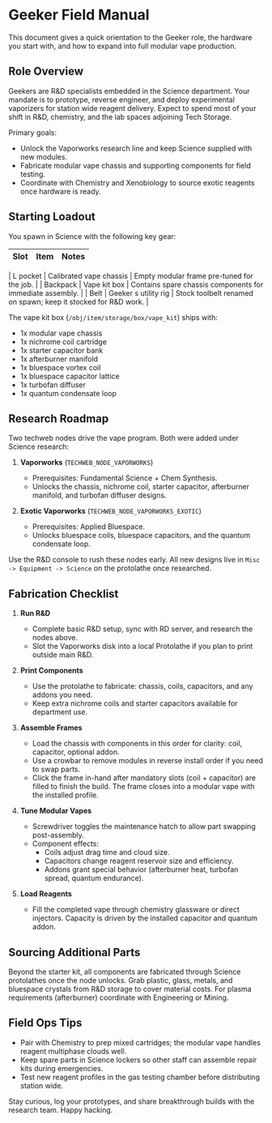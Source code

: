 # Geeker Field Manual

This document gives a quick orientation to the Geeker role, the hardware you start with, and how to expand into full modular vape production.

## Role Overview

Geekers are R&D specialists embedded in the Science department. Your mandate is to prototype, reverse engineer, and deploy experimental vaporizers for station wide reagent delivery. Expect to spend most of your shift in R&D, chemistry, and the lab spaces adjoining Tech Storage.

Primary goals:

- Unlock the Vaporworks research line and keep Science supplied with new modules.
- Fabricate modular vape chassis and supporting components for field testing.
- Coordinate with Chemistry and Xenobiology to source exotic reagents once hardware is ready.

## Starting Loadout

You spawn in Science with the following key gear:

| Slot | Item | Notes |
| --- | --- | --- |

| L pocket | Calibrated vape chassis | Empty modular frame pre-tuned for the job. |
| Backpack | Vape kit box | Contains spare chassis components for immediate assembly. |
| Belt | Geeker s utility rig | Stock toolbelt renamed on spawn; keep it stocked for R&D work. |

The vape kit box (`/obj/item/storage/box/vape_kit`) ships with:

- 1x modular vape chassis
- 1x nichrome coil cartridge
- 1x starter capacitor bank
- 1x afterburner manifold
- 1x bluespace vortex coil
- 1x bluespace capacitor lattice
- 1x turbofan diffuser
- 1x quantum condensate loop

## Research Roadmap

Two techweb nodes drive the vape program. Both were added under Science research:

1. **Vaporworks** (`TECHWEB_NODE_VAPORWORKS`)
   - Prerequisites: Fundamental Science + Chem Synthesis.
   - Unlocks the chassis, nichrome coil, starter capacitor, afterburner manifold, and turbofan diffuser designs.

2. **Exotic Vaporworks** (`TECHWEB_NODE_VAPORWORKS_EXOTIC`)
   - Prerequisites: Applied Bluespace.
   - Unlocks bluespace coils, bluespace capacitors, and the quantum condensate loop.

Use the R&D console to rush these nodes early. All new designs live in `Misc -> Equipment -> Science` on the protolathe once researched.

## Fabrication Checklist

1. **Run R&D**
   - Complete basic R&D setup, sync with RD server, and research the nodes above.
   - Slot the Vaporworks disk into a local Protolathe if you plan to print outside main R&D.

2. **Print Components**
   - Use the protolathe to fabricate: chassis, coils, capacitors, and any addons you need.
   - Keep extra nichrome coils and starter capacitors available for department use.

3. **Assemble Frames**
   - Load the chassis with components in this order for clarity: coil, capacitor, optional addon.
   - Use a crowbar to remove modules in reverse install order if you need to swap parts.
   - Click the frame in-hand after mandatory slots (coil + capacitor) are filled to finish the build. The frame closes into a modular vape with the installed profile.

4. **Tune Modular Vapes**
   - Screwdriver toggles the maintenance hatch to allow part swapping post-assembly.
   - Component effects:
     - Coils adjust drag time and cloud size.
     - Capacitors change reagent reservoir size and efficiency.
     - Addons grant special behavior (afterburner heat, turbofan spread, quantum endurance).

5. **Load Reagents**
   - Fill the completed vape through chemistry glassware or direct injectors. Capacity is driven by the installed capacitor and quantum addon.

## Sourcing Additional Parts

Beyond the starter kit, all components are fabricated through Science protolathes once the node unlocks. Grab plastic, glass, metals, and bluespace crystals from R&D storage to cover material costs. For plasma requirements (afterburner) coordinate with Engineering or Mining.

## Field Ops Tips

- Pair with Chemistry to prep mixed cartridges; the modular vape handles reagent multiphase clouds well.
- Keep spare parts in Science lockers so other staff can assemble repair kits during emergencies.
- Test new reagent profiles in the gas testing chamber before distributing station wide.

Stay curious, log your prototypes, and share breakthrough builds with the research team. Happy hacking.
